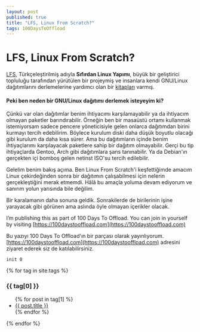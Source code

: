 ```yaml
---
layout: post
published: true
title: "LFS, Linux From Scratch?"
tags: 100DaysToOffload
---
```


# LFS, Linux From Scratch?

[LFS](http://www.linuxfromscratch.org/lfs), Türkçeleştirilmiş adıyla **Sıfırdan Linux Yapımı**, büyük bir geliştirici topluluğu tarafından yürütülen bir projeymiş ve insanlara kendi GNU/Linux dağıtımlarını derlemelerine yardımcı olan bir [kitapları](http://www.linuxfromscratch.org/lfs/read.html) varmış. 

#### Peki ben neden bir GNU/Linux dağıtımı derlemek isteyeyim ki?

Çünkü var olan dağıtımlar benim ihtiyacımı karşılamayabilir ya da ihtiyacım olmayan paketler barındırabilir. Örneğin ben bir masaüstü ortamı kullanmak istemiyorsam sadece pencere yöneticisiyle gelen onlarca dağıtımdan birini kurmayı tercih edebilirim. Böylece kurulum diski daha düşük boyutlu olacağı gibi kurulum da daha kısa sürer. Ama bu dağıtımların içinde benim ihtiyaçlarımı karşılayacak paketlere sahip bir dağıtım olmayabilir. 
Gerçi bu tip ihtiyaçlarda Gentoo, Arch gibi dağıtımlara şans tanınabilir. Ya da Debian'ın gerçekten içi bomboş gelen netinst ISO'su tercih edilebilir.

Gelelim benim bakış açıma. Ben Linux From Scratch'i keşfettiğimde amacım Linux çekirdeğinden sonra bir dağıtımın çalışabilmesi için nelerin gerçekleştiğini merak etmemdi. Hâlâ bu amaçla yoluma devam ediyorum ve sanırım yolun yarısında bile değilim.

Bir karalamanın daha sonuna geldik. Sonrakilerde de birilerinin işine yarayacak gibi görünen ama aslında öyle olmayan içerikler olacak.


I’m publishing this as part of 100 Days To Offload. You can join in yourself by visiting [https://100daystooffload.com](https://100daystooffload.com)

Bu yazıyı 100 Days To Offload'ın bir parçası olarak yayınlıyorum. [https://100daystooffload.com](https://100daystooffload.com) adresini ziyaret ederek siz de katılabilirsiniz.

`init 0`

{% for tag in site.tags %}
  <h3>{{ tag[0] }}</h3>
  <ul>
    {% for post in tag[1] %}
      <li><a href="{{ post.url }}">{{ post.title }}</a></li>
    {% endfor %}
  </ul>
{% endfor %}
 
